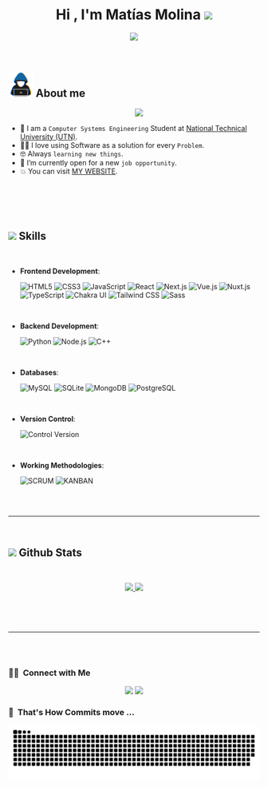 
<h1 align="center"><b>Hi , I'm Matías Molina </b><img src="https://media.giphy.com/media/hvRJCLFzcasrR4ia7z/giphy.gif" width="35"></h1>
<p align="center">
  <a href="https://github.com/DenverCoder1/readme-typing-svg"><img src="https://readme-typing-svg.herokuapp.com?font=Time+New+Roman&color=cyan&size=25&center=true&vCenter=true&width=600&height=100&lines=Frontend+Developer;"></a>
</p>

<br>
	
## <picture><img src = "https://github.com/0xAbdulKhalid/0xAbdulKhalid/raw/main/assets/mdImages/about_me.gif" width = 50px></picture> **About me**

<picture> <img align="right" src="https://github.com/7oSkaaa/7oSkaaa/blob/main/Images/Right_Side.gif?raw=true" width = 250px></picture>

<br>

- :school: I am a `Computer Systems Engineering` Student at [National Technical University (UTN)](https://utn.edu.ar/).
- :technologist: I love using Software as a solution for every `Problem`.
- :nerd_face: Always `learning new things`.
- :thinking: I’m currently open for a new `job opportunity`.
- :boom: You can visit [MY WEBSITE](https://matiasnmolina.com/).

<br><br>

<p align="left"> <a href="https://twitter.com/" target="blank"><img src="https://img.shields.io/twitter/follow/?logo=twitter&style=for-the-badge" alt="" /></a> </p>

## <img src="https://media2.giphy.com/media/QssGEmpkyEOhBCb7e1/giphy.gif?cid=ecf05e47a0n3gi1bfqntqmob8g9aid1oyj2wr3ds3mg700bl&rid=giphy.gif" width ="25"><b> Skills</b>
<br>

<p align="center">
    
- **Frontend Development**:

   ![HTML5](https://img.shields.io/badge/HTML5%20-%23E34F26.svg?style=for-the-badge&logo=html5&logoColor=white)
   ![CSS3](https://img.shields.io/badge/CSS%20-%231572B6.svg?style=for-the-badge&logo=css3&logoColor=white)
   ![JavaScript](https://img.shields.io/badge/JavaScript%20-%23F7DF1E.svg?style=for-the-badge&logo=javascript&logoColor=black)
   ![React](https://img.shields.io/badge/React-61DAFB?style=for-the-badge&logo=react&logoColor=white)
   ![Next.js](https://img.shields.io/badge/Next.js-000000?style=for-the-badge&logo=next.js&logoColor=white)
   ![Vue.js](https://img.shields.io/badge/Vue.js-4FC08D?style=for-the-badge&logo=vue.js&logoColor=white)
   ![Nuxt.js](https://img.shields.io/badge/Nuxt.js-00C58E?style=for-the-badge&logo=nuxt.js&logoColor=white)
   ![TypeScript](https://img.shields.io/badge/TypeScript-3178C6?style=for-the-badge&logo=typescript&logoColor=white)
   ![Chakra UI](https://img.shields.io/badge/Chakra_UI-319795?style=for-the-badge&logo=chakraui&logoColor=white)
   ![Tailwind CSS](https://img.shields.io/badge/Tailwind_CSS-38B2AC?style=for-the-badge&logo=tailwindcss&logoColor=white)
   ![Sass](https://img.shields.io/badge/Sass-CC6699?style=for-the-badge&logo=sass&logoColor=white)

<br>

- **Backend Development**:
    
    ![Python](https://img.shields.io/badge/Python%20-%2314354C.svg?style=for-the-badge&logo=python&logoColor=white)
    ![Node.js](https://img.shields.io/badge/Node.js-339933?style=for-the-badge&logo=node.js&logoColor=white)
    ![C++](https://img.shields.io/badge/C++%20-%2300599C.svg?style=for-the-badge&logo=c%2B%2B&logoColor=white)

<br>   

- **Databases**:

    ![MySQL](https://img.shields.io/badge/MySQL-4479A1?style=for-the-badge&logo=mysql&logoColor=white)
    ![SQLite](https://img.shields.io/badge/SQLite-003B57?style=for-the-badge&logo=sqlite&logoColor=white)
    ![MongoDB](https://img.shields.io/badge/MongoDB-47A248?style=for-the-badge&logo=mongodb&logoColor=white)
    ![PostgreSQL](https://img.shields.io/badge/PostgreSQL-4169E1?style=for-the-badge&logo=postgresql&logoColor=white)

<br>

- **Version Control**:

    ![Control Version](https://img.shields.io/badge/git-%23F05033.svg?style=for-the-badge&logo=git&logoColor=white)

<br>

- **Working Methodologies**:

   ![SCRUM](https://img.shields.io/badge/SCRUM-6DB33F?style=for-the-badge&logo=scrum&logoColor=white)
   ![KANBAN](https://img.shields.io/badge/KANBAN-008FC7?style=for-the-badge&logo=kanban&logoColor=white)

</p>

<br>
<br>

-----

<br>


## <img src="https://media.giphy.com/media/iY8CRBdQXODJSCERIr/giphy.gif" width="35"><b> Github Stats </b>
<br>

<div align="center">

<p align="center">
  <a href="https://github.com/mamolina01">
    <img height="180em" src="https://github-readme-stats-eight-theta.vercel.app/api?username=mamolina01&show_icons=true&theme=algolia&include_all_commits=true&count_private=true"/>
  </a>
  <a href="https://github.com/mamolina01">
    <img height="180em" src="https://github-readme-stats-eight-theta.vercel.app/api/top-langs/?username=mamolina01&layout=compact&langs_count=8&theme=algolia"/>
  </a>
</p>


</a>
</div>

<br>
<br>
<br>

-----

<br>
<br>

### 🤝🏻 &nbsp;Connect with Me

<p align="center">
<a href="https://www.linkedin.com/in/matiasnmolina/"><img src="https://img.shields.io/badge/-Linkedin-0077B5?style=flat&logo=Linkedin&logoColor=white"/></a>
<a href="mailto:matiasnmolina1@gmail.com"><img src="https://img.shields.io/badge/-Gmail-D14836?style=flat&logo=Gmail&logoColor=white"/></a>
</p>

### 🐍 &nbsp;That's How Commits move ...

<div align="center">
  <a href="https://github.com/mamolina01/">
    <img src="https://github.com/1999AZZAR/1999AZZAR/blob/readme/resources/img/grid-snake.svg"
         alt="snake" />
  </a>
</div>
